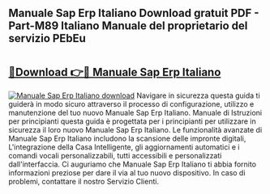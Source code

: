 ## Manuale Sap Erp Italiano Download gratuit PDF - Part-M89 Italiano Manuale del proprietario del servizio PEbEu

# <h2><a href="http://dfebtrf.blite.top/?on=Manuale+Sap+Erp+Italiano">🔗Download 👉🔴 Manuale Sap Erp Italiano</a></h2>

[![Manuale Sap Erp Italiano download](https://i.imgur.com/lujVjoI.png)](http://dfebtrf.blite.top/?on=Manuale+Sap+Erp+Italiano)
Navigare in sicurezza questa guida ti guiderà in modo sicuro attraverso il processo di configurazione, utilizzo e manutenzione del tuo nuovo Manuale Sap Erp Italiano. Manuale di Istruzioni per principianti questa guida è progettata per i principianti per utilizzare in sicurezza il loro nuovo Manuale Sap Erp Italiano. Le funzionalità avanzate di Manuale Sap Erp Italiano includono la scansione delle impronte digitali, L'integrazione della Casa Intelligente, gli aggiornamenti automatici e i comandi vocali personalizzabili, tutti accessibili e personalizzati dall'interfaccia. Ci auguriamo che Manuale Sap Erp Italiano ti abbia fornito informazioni preziose per dare il via al tuo nuovo dispositivo. In caso di problemi, contattare il nostro Servizio Clienti.
